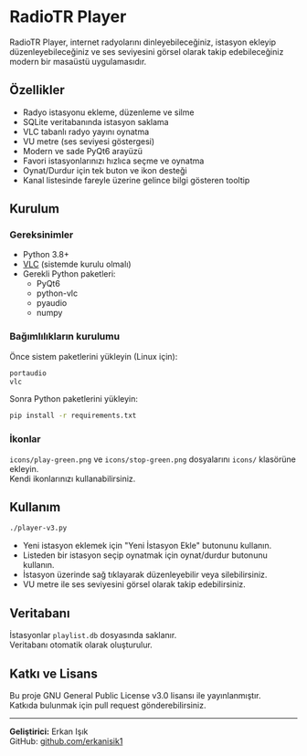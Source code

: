 # RadioTR Player

RadioTR Player, internet radyolarını dinleyebileceğiniz, istasyon ekleyip düzenleyebileceğiniz ve ses seviyesini görsel olarak takip edebileceğiniz modern bir masaüstü uygulamasıdır.

## Özellikler

- Radyo istasyonu ekleme, düzenleme ve silme
- SQLite veritabanında istasyon saklama
- VLC tabanlı radyo yayını oynatma
- VU metre (ses seviyesi göstergesi)
- Modern ve sade PyQt6 arayüzü
- Favori istasyonlarınızı hızlıca seçme ve oynatma
- Oynat/Durdur için tek buton ve ikon desteği
- Kanal listesinde fareyle üzerine gelince bilgi gösteren tooltip

## Kurulum

### Gereksinimler

- Python 3.8+
- [VLC](https://www.videolan.org/vlc/) (sistemde kurulu olmalı)
- Gerekli Python paketleri:  
  - PyQt6  
  - python-vlc  
  - pyaudio  
  - numpy  

### Bağımlılıkların kurulumu

Önce sistem paketlerini yükleyin (Linux için):
```bash
portaudio
vlc
```

Sonra Python paketlerini yükleyin:

```bash
pip install -r requirements.txt
```

### İkonlar

`icons/play-green.png` ve `icons/stop-green.png` dosyalarını `icons/` klasörüne ekleyin.  
Kendi ikonlarınızı kullanabilirsiniz.

## Kullanım

```bash
./player-v3.py
```

- Yeni istasyon eklemek için "Yeni İstasyon Ekle" butonunu kullanın.
- Listeden bir istasyon seçip oynatmak için oynat/durdur butonunu kullanın.
- İstasyon üzerinde sağ tıklayarak düzenleyebilir veya silebilirsiniz.
- VU metre ile ses seviyesini görsel olarak takip edebilirsiniz.

## Veritabanı

İstasyonlar `playlist.db` dosyasında saklanır.  
Veritabanı otomatik olarak oluşturulur.

## Katkı ve Lisans

Bu proje GNU General Public License v3.0 lisansı ile yayınlanmıştır.  
Katkıda bulunmak için pull request gönderebilirsiniz.

---

**Geliştirici:** Erkan Işık  
GitHub: [github.com/erkanisik1](https://github.com/erkanisik1)
